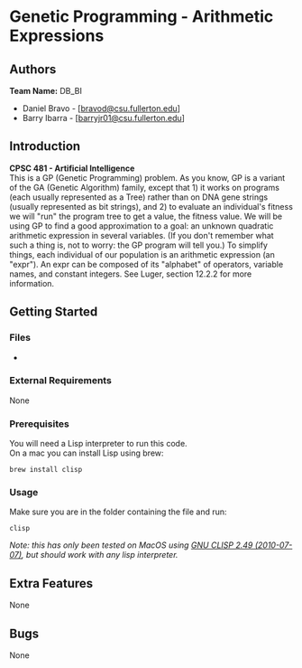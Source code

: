 # Genetic Programming - Arithmetic Expressions

## Authors
**Team Name:** DB_BI
- Daniel Bravo - [bravod@csu.fullerton.edu]  
- Barry Ibarra - [barryjr01@csu.fullerton.edu]

## Introduction
**CPSC 481 - Artificial Intelligence**  
This is a GP (Genetic Programming) problem. As you know, GP is a variant of the GA (Genetic Algorithm) family, except that 1) it works on programs (each usually represented as a Tree) rather than on DNA gene strings (usually represented as bit strings), and 2) to evaluate an individual's fitness we will "run" the program tree to get a value, the fitness value. We will be using GP to find a good approximation to a goal: an unknown quadratic arithmetic expression in several variables. (If you don't remember what such a thing is, not to worry: the GP program will tell you.)
To simplify things, each individual of our population is an arithmetic expression (an "expr"). An expr can be composed of its "alphabet" of operators, variable names, and constant integers. See Luger, section 12.2.2 for more information.


## Getting Started

### Files
*

### External Requirements
None

### Prerequisites
You will need a Lisp interpreter to run this code.  
On a mac you can install Lisp using brew:

```
brew install clisp
```

### Usage
Make sure you are in the folder containing the file and run:
```
clisp 
```
_Note: this has only been tested on MacOS using [GNU CLISP 2.49 (2010-07-07)](http://clisp.cons.org/), but should work with any lisp interpreter._

## Extra Features
None


## Bugs
None
